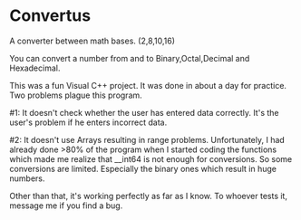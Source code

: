 # Convertus
A converter between math bases. (2,8,10,16)

You can convert a number from and to Binary,Octal,Decimal and Hexadecimal. 

This was a fun Visual C++ project. It was done in about a day for practice. 
Two problems plague this program. 

#1: It doesn't check whether the user has entered data correctly. It's the user's problem if he enters incorrect data.

#2: It doesn't use Arrays resulting in range problems. Unfortunately, I had already done >80% of the program when
    I started coding the functions which made me realize that __int64 is not enough for conversions. So some conversions are
    limited. Especially the binary ones which result in huge numbers. 
    
Other than that, it's working perfectly as far as I know. To whoever tests it, message me if you find a bug. 

